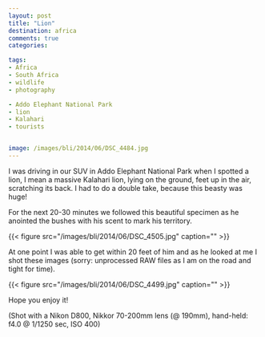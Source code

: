 ```yaml
---
layout: post
title: "Lion"
destination: africa
comments: true
categories:

tags:
- Africa
- South Africa
- wildlife
- photography

- Addo Elephant National Park
- lion
- Kalahari
- tourists


image: /images/bli/2014/06/DSC_4484.jpg
---
```


I was driving in our SUV in Addo Elephant National Park when I spotted a lion, I mean a massive Kalahari lion, lying on the ground, feet up in the air, scratching its back. I had to do a double take, because this beasty was huge!

<!--more-->

For the next 20-30 minutes we followed this beautiful specimen as he anointed the bushes with his scent to mark his territory. 

{{< figure src="/images/bli/2014/06/DSC_4505.jpg" caption="" >}}

At one point I was able to get within 20 feet of him and as he looked at me I shot these images (sorry: unprocessed RAW files as I am on the road and tight for time).

{{< figure src="/images/bli/2014/06/DSC_4499.jpg" caption="" >}}

Hope you enjoy it!

(Shot with a Nikon D800, Nikkor 70-200mm lens (@ 190mm), hand-held: f4.0 @ 1/1250 sec, ISO 400)